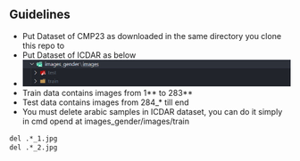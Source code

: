 ## Guidelines

- Put Dataset of CMP23 as downloaded in the same directory you clone this repo to
- Put Dataset of ICDAR as below
- ![datasetICDAR](screenshots\1.jpg)
- Train data contains images from 1*\* to 283*\*
- Test data contains images from 284\_\* till end
- You must delete arabic samples in ICDAR dataset, you can do it simply in cmd opend at images_gender/images/train

```
del .*_1.jpg
del .*_2.jpg
```
